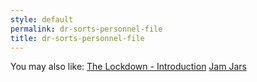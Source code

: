 ```yaml
---
style: default
permalink: dr-sorts-personnel-file
title: dr-sorts-personnel-file
---
```

You may also like:
[The Lockdown - Introduction](http://scp-wiki.net/the-lockdown)
[Jam Jars](http://scp-wiki.net/jam-jars)